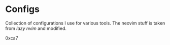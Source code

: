 # Configs

Collection of configurations I use for various tools.
The neovim stuff is taken from *lazy nvim* and modified.



0xca7
